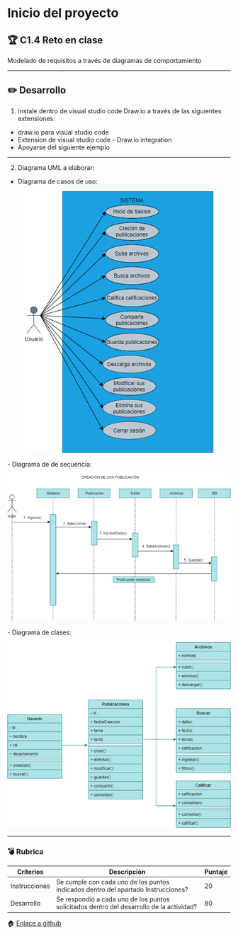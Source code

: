 # Inicio del proyecto

## :trophy: C1.4 Reto en clase

Modelado de requisitos a través de diagramas de comportamiento
___

## :pencil2: Desarrollo

1. Instale dentro de visual studio code Draw.io a través de las siguientes extensiones:
 - draw.io para visual studio code
 - Extension de visual studio code - Draw.io integration
 - Apoyarse del siguiente ejemplo
---
2. Diagrama UML a elaborar:
- Diagrama de casos de uso:
<p align="center">
    <img alt="Caso de uso" src="https://raw.githubusercontent.com/enrique-cisneros/AnalisisAvanzadoDeSoftware/main/Img/Uso.drawio.png">
</p>
- Diagrama de de secuencia:
<p align="center">
    <img alt="Secuencia" src="https://raw.githubusercontent.com/enrique-cisneros/AnalisisAvanzadoDeSoftware/main/Img/Actividad.drawio.png">
</p>
- Diagrama de clases:
<p align="center">
    <img alt="Secuencia" src="https://raw.githubusercontent.com/enrique-cisneros/AnalisisAvanzadoDeSoftware/main/Img/Clase.drawio.png">
</p>

___

### :bomb: Rubrica

| Criterios     | Descripción                                                                                  | Puntaje |
| ------------- | -------------------------------------------------------------------------------------------- | ------- |
| Instrucciones | Se cumple con cada uno de los puntos indicados dentro del apartado Instrucciones?            | 20 |
| Desarrollo    | Se respondió a cada uno de los puntos solicitados dentro del desarrollo de la actividad?     | 80      |

:house: [Enlace a github](https://github.com/enrique-cisneros/AnalisisAvanzadoDeSoftware) 